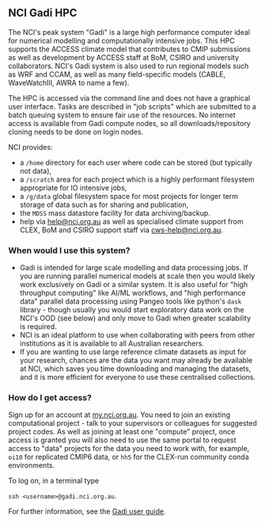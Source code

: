 ## NCI Gadi HPC

The NCI's peak system "Gadi" is a large high performance computer ideal for numerical modelling and computationally intensive jobs. This HPC supports the ACCESS climate model that contributes to CMIP submissions as well as development by ACCESS staff at BoM, CSIRO and university collaborators. NCI's Gadi system is also used to run regional models such as WRF and CCAM, as well as many field-specific models (CABLE, WaveWatchIII, AWRA to name a few). 

The HPC is accessed via the command line and does not have a graphical user interface. Tasks are described in "job scripts" which are submitted to a batch queuing system to ensure fair use of the resources. No internet access is available from Gadi compute nodes, so all downloads/repository cloning needs to be done on login nodes.

NCI provides:
- a `/home` directory for each user where code can be stored (but typically not data), 
- a `/scratch` area for each project which is a highly performant filesystem appropriate for IO intensive jobs, 
- a `/g/data` global filesystem space for most projects for longer term storage of data such as for sharing and publication,
- the `MDSS` mass datastore facility for data archiving/backup.
- help via help@nci.org.au as well as specialised climate support from CLEX, BoM and CSIRO support staff via cws-help@nci.org.au.

### When would I use this system? 
- Gadi is intended for large scale modelling and data processing jobs. If you are running parallel numerical models at scale then you would likely work exclusively on Gadi or a similar system. It is also useful for "high throughput computing" like AI/ML workflows, and "high performance data" parallel data processing using Pangeo tools like python's `dask` library - though usually you would start exploratory data work on the NCI's OOD (see below) and only move to Gadi when greater scalability is required.
- NCI is an ideal platform to use when collaborating with peers from other institutions as it is available to all Australian researchers. 
- If you are wanting to use large reference climate datasets as input for your research, chances are the data you want may already be available at NCI, which saves you time downloading and managing the datasets, and it is more efficient for everyone to use these centralised collections.

### How do I get access? 
Sign up for an account at [my.nci.org.au](https://my.nci.org.au/mancini/). You need to join an existing computational project - talk to your supervisors or colleagues for suggested project codes. As well as joining at least one "compute" project, once access is granted you will also need to use the same portal to request access to "data" projects for the data you need to work with, for example, `oi10` for replicated CMIP6 data, or `hh5` for the CLEX-run community conda environments.

To log on, in a terminal type 

`ssh <username>@gadi.nci.org.au`.

For further information, see the [Gadi user guide](https://opus.nci.org.au/display/Help/Gadi+User+Guide).
